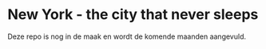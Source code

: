# New York - the city that never sleeps
Deze repo is nog in de maak en wordt de komende maanden aangevuld.
